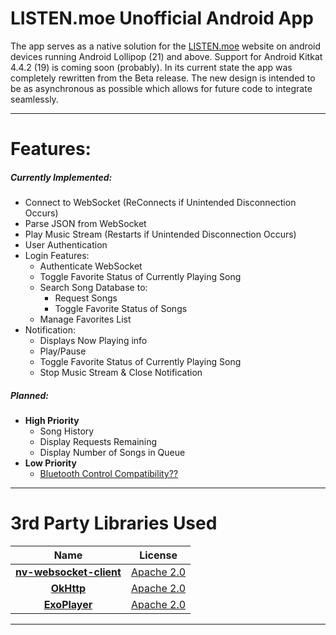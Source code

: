 # LISTEN.moe Unofficial Android App 

The app serves as a native solution for the [LISTEN.moe](https://listen.moe/#/home "LISTEN.moe Homepage") website on android devices running Android Lollipop (21) and above. Support for Android Kitkat 4.4.2 (19) is coming soon (probably).
In its current state the app was completely rewritten from the Beta release. The new design is intended to be as asynchronous as possible which allows for future code to integrate seamlessly.
***
# Features:
##### Currently Implemented:
- Connect to WebSocket (ReConnects if Unintended Disconnection Occurs)
- Parse JSON from WebSocket
- Play Music Stream (Restarts if Unintended Disconnection Occurs)
- User Authentication
- Login Features:
    * Authenticate WebSocket
    * Toggle Favorite Status of Currently Playing Song
    * Search Song Database to:
        * Request Songs
        * Toggle Favorite Status of Songs
    * Manage Favorites List
- Notification:
    * Displays Now Playing info
    * Play/Pause
    * Toggle Favorite Status of Currently Playing Song
    * Stop Music Stream & Close Notification
##### Planned:
-  __High Priority__ 
    * Song History
    * Display Requests Remaining
    * Display Number of Songs in Queue 
- __Low Priority__
    * [Bluetooth Control Compatibility?? ](https://snag.gy/tiYgwn.jpg)
***
# 3rd Party Libraries Used
|Name        | License	|           
 :-------------: |:-------------:
 [__nv-websocket-client__](https://github.com/TakahikoKawasaki/nv-websocket-client)      | [Apache 2.0]	|
 [__OkHttp__](https://github.com/square/okhttp)      | [Apache 2.0]		|
 [__ExoPlayer__](https://github.com/google/ExoPlayer) | [Apache 2.0]	|      
[Apache 2.0]:https://www.apache.org/licenses/LICENSE-2.0
***


